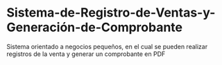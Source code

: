 # Sistema-de-Registro-de-Ventas-y-Generación-de-Comprobante
Sistema orientado a negocios pequeños, en el cual se pueden realizar registros de la venta y generar un comprobante en PDF
